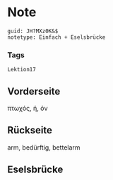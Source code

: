 # Note
```
guid: JH?MXz0K&$
notetype: Einfach + Eselsbrücke
```

### Tags
```
Lektion17
```

## Vorderseite
πτωχός, ή, όν

## Rückseite
arm, bedürftig, bettelarm

## Eselsbrücke

